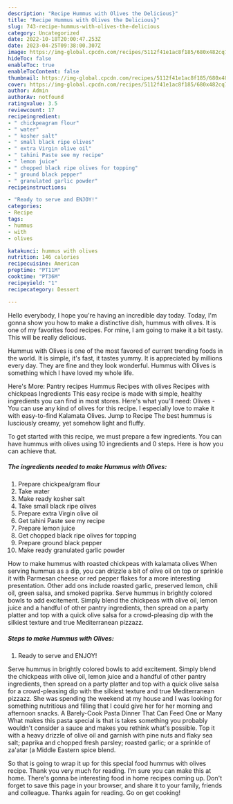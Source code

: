 ```yaml
---
description: "Recipe Hummus with Olives the Delicious}"
title: "Recipe Hummus with Olives the Delicious}"
slug: 743-recipe-hummus-with-olives-the-delicious
category: Uncategorized
date: 2022-10-18T20:00:47.253Z
date: 2023-04-25T09:38:00.307Z
image: https://img-global.cpcdn.com/recipes/5112f41e1ac8f185/680x482cq70/hummus-with-olives-recipe-main-photo.jpg
hideToc: false
enableToc: true
enableTocContent: false
thumbnail: https://img-global.cpcdn.com/recipes/5112f41e1ac8f185/680x482cq70/hummus-with-olives-recipe-main-photo.jpg
cover: https://img-global.cpcdn.com/recipes/5112f41e1ac8f185/680x482cq70/hummus-with-olives-recipe-main-photo.jpg
author: Admin
authorAv: notfound
ratingvalue: 3.5
reviewcount: 17
recipeingredient:
- " chickpeagram flour"
- " water"
- " kosher salt"
- " small black ripe olives"
- " extra Virgin olive oil"
- " tahini Paste see my recipe"
- " lemon juice"
- " chopped black ripe olives for topping"
- " ground black pepper"
- " granulated garlic powder"
recipeinstructions:

- "Ready to serve and ENJOY!"
categories:
- Recipe
tags:
- hummus
- with
- olives

katakunci: hummus with olives 
nutrition: 146 calories
recipecuisine: American
preptime: "PT11M"
cooktime: "PT36M"
recipeyield: "1"
recipecategory: Dessert

---
```



Hello everybody, I hope you're having an incredible day today. Today, I'm gonna show you how to make a distinctive dish, hummus with olives. It is one of my favorites food recipes. For mine, I am going to make it a bit tasty. This will be really delicious.

Hummus with Olives is one of the most favored of current trending foods in the world. It is simple, it's fast, it tastes yummy. It is appreciated by millions every day. They are fine and they look wonderful. Hummus with Olives is something which I have loved my whole life.

Here&#39;s More: Pantry recipes Hummus Recipes with olives Recipes with chickpeas Ingredients This easy recipe is made with simple, healthy ingredients you can find in most stores. Here&#39;s what you&#39;ll need: Olives - You can use any kind of olives for this recipe. I especially love to make it with easy-to-find Kalamata Olives. Jump to Recipe The best hummus is lusciously creamy, yet somehow light and fluffy.


To get started with this recipe, we must prepare a few ingredients. You can have hummus with olives using 10 ingredients and 0 steps. Here is how you can achieve that.

<!--inarticleads1-->

##### The ingredients needed to make Hummus with Olives:

1. Prepare  chickpea/gram flour
1. Take  water
1. Make ready  kosher salt
1. Take  small black ripe olives
1. Prepare  extra Virgin olive oil
1. Get  tahini Paste see my recipe
1. Prepare  lemon juice
1. Get  chopped black ripe olives for topping
1. Prepare  ground black pepper
1. Make ready  granulated garlic powder


How to make hummus with roasted chickpeas with kalamata olives When serving hummus as a dip, you can drizzle a bit of olive oil on top or sprinkle it with Parmesan cheese or red pepper flakes for a more interesting presentation. Other add ons include roasted garlic, preserved lemon, chili oil, green salsa, and smoked paprika. Serve hummus in brightly colored bowls to add excitement. Simply blend the chickpeas with olive oil, lemon juice and a handful of other pantry ingredients, then spread on a party platter and top with a quick olive salsa for a crowd-pleasing dip with the silkiest texture and true Mediterranean pizzazz. 

<!--inarticleads2-->

##### Steps to make Hummus with Olives:


1. Ready to serve and ENJOY!

Serve hummus in brightly colored bowls to add excitement. Simply blend the chickpeas with olive oil, lemon juice and a handful of other pantry ingredients, then spread on a party platter and top with a quick olive salsa for a crowd-pleasing dip with the silkiest texture and true Mediterranean pizzazz. She was spending the weekend at my house and I was looking for something nutritious and filling that I could give her for her morning and afternoon snacks. A Barely-Cook Pasta Dinner That Can Feed One or Many What makes this pasta special is that is takes something you probably wouldn&#39;t consider a sauce and makes you rethink what&#39;s possible. Top it with a heavy drizzle of olive oil and garnish with pine nuts and flaky sea salt; paprika and chopped fresh parsley; roasted garlic; or a sprinkle of za&#39;atar (a Middle Eastern spice blend. 

So that is going to wrap it up for this special food hummus with olives recipe. Thank you very much for reading. I'm sure you can make this at home. There's gonna be interesting food in home recipes coming up. Don't forget to save this page in your browser, and share it to your family, friends and colleague. Thanks again for reading. Go on get cooking!
